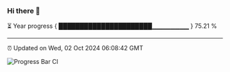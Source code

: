 ### Hi there 👋

⏳ Year progress { ██████████████████████▁▁▁▁▁▁▁▁ } 75.21 %

---

⏰ Updated on Wed, 02 Oct 2024 06:08:42 GMT

![Progress Bar CI](https://github.com/EinsPommes/EinsPommes/blob/main/.github/workflows/main.yml)
